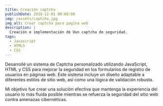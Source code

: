 ```yaml
---
title: Creación captcha
publishDate: 2019-12-01 00:00:00
img: /assets/captcha.jpg
img_alt: Crear captcha para pagína web
description: |
  Creación e implementación de Uun captcha de seguridad.
tags:
  - Javascript
  - HTML5
  - CSS
---
```


Desarrollé un sistema de Captcha personalizado utilizando JavaScript, HTML y CSS para mejorar la seguridad en los formularios de registro de usuarios en páginas web. Este sistema incluye un diseño adaptable a diferentes estilos de sitio web, así como una lógica de validación robusta. 

Mi objetivo fue crear una solución efectiva que mantenga la experiencia del usuario lo más fluida posible mientras se refuerza la seguridad del sitio web contra amenazas cibernéticas.




